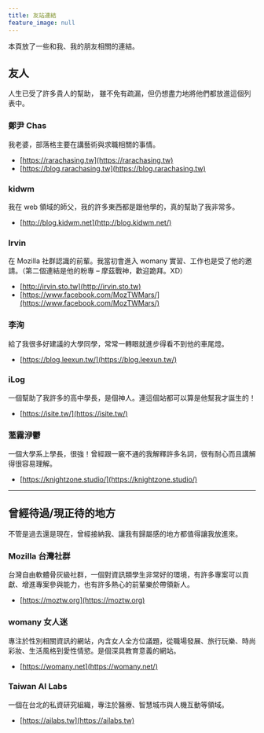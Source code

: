 ```yaml
---
title: 友站連結
feature_image: null
---
```

本頁放了一些和我、我的朋友相關的連結。

友人
--

人生已受了許多貴人的幫助，
雖不免有疏漏，但仍想盡力地將他們都放進這個列表中。

### 鄭尹 Chas

我老婆，部落格主要在講藝術與求職相關的事情。

*   [https://rarachasing.tw](https://rarachasing.tw)
*   [https://blog.rarachasing.tw](https://blog.rarachasing.tw)

### kidwm

我在 web 領域的師父，我的許多東西都是跟他學的，真的幫助了我非常多。

*   [http://blog.kidwm.net](http://blog.kidwm.net/)

### Irvin

在 Mozilla 社群認識的前輩。我當初會進入 womany 實習、工作也是受了他的邀請。（第二個連結是他的粉專 – 摩茲戰神，歡迎跪拜。XD）

*   [http://irvin.sto.tw](http://irvin.sto.tw)
*   [https://www.facebook.com/MozTWMars/](https://www.facebook.com/MozTWMars/)

### 李洵

給了我很多好建議的大學同學，常常一轉眼就進步得看不到他的車尾燈。

*   [https://blog.leexun.tw/](https://blog.leexun.tw/)

### iLog

一個幫助了我許多的高中學長，是個神人。連這個站都可以算是他幫我才誕生的！

*   [https://isite.tw/](https://isite.tw/)

### 蘫霧洢鬱

一個大學系上學長，很強！曾經跟一竅不通的我解釋許多名詞，很有耐心而且講解得很容易理解。

*   [https://knightzone.studio/](https://knightzone.studio/)

* * *

曾經待過/現正待的地方
-----------

不管是過去還是現在，曾經接納我、讓我有歸屬感的地方都值得讓我放進來。

### Mozilla 台灣社群

台灣自由軟體骨灰級社群，一個對資訊類學生非常好的環境，有許多專案可以貢獻、增進專案參與能力，也有許多熱心的前輩樂於帶領新人。

*   [https://moztw.org](https://moztw.org)

### womany 女人迷

專注於性別相關資訊的網站，內含女人全方位議題，從職場發展、旅行玩樂、時尚彩妝、生活風格到愛性情慾。是個深具教育意義的網站。

*   [https://womany.net](https://womany.net/)


### Taiwan AI Labs

一個在台北的私資研究組織，專注於醫療、智慧城市與人機互動等領域。

*   [https://ailabs.tw](https://ailabs.tw)
